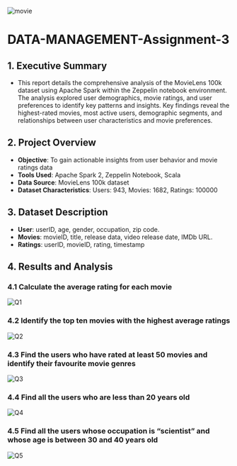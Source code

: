 ![movie](https://github.com/user-attachments/assets/886ae0ce-1e3f-4d59-907f-936f59af1c53)
# DATA-MANAGEMENT-Assignment-3 
## 1. Executive Summary 
- This report details the comprehensive analysis of the MovieLens 100k dataset using Apache Spark within the Zeppelin notebook environment. The analysis explored user demographics, movie ratings, and user preferences to identify key patterns and insights. Key findings reveal the highest-rated movies, most active users, demographic segments, and relationships between user characteristics and movie preferences. 

## 2. Project Overview 
- **Objective**: To gain actionable insights from user behavior and movie ratings data 
- **Tools Used**: Apache Spark 2, Zeppelin Notebook, Scala 
- **Data Source**: MovieLens 100k dataset
- **Dataset Characteristics**: Users: 943, Movies: 1682, Ratings: 100000

## 3. Dataset Description
- **User**: userID, age, gender, occupation, zip code. 
- **Movies**: movieID, title, release data, video release date, IMDb URL.
- **Ratings**: userID, movieID, rating, timestamp

## 4. Results and Analysis 
### 4.1 Calculate the average rating for each movie 
![Q1](https://github.com/user-attachments/assets/dba4fbc4-6d52-40d8-bfdc-ecd7982553ec) 
### 4.2 Identify the top ten movies with the highest average ratings 
![Q2](https://github.com/user-attachments/assets/85c9de4a-0a34-4fa6-8d13-48961f866a37) 
### 4.3 Find the users who have rated at least 50 movies and identify their favourite movie genres 
![Q3](https://github.com/user-attachments/assets/909f545c-5263-4593-aeb9-8a7fa3932df5) 
### 4.4 Find all the users who are less than 20 years old 
![Q4](https://github.com/user-attachments/assets/7a3e1350-9ebc-4753-b37d-814bd44a750a) 
### 4.5 Find all the users whose occupation is “scientist” and whose age is between 30 and 40 years old 
![Q5](https://github.com/user-attachments/assets/6da4d6f5-08b5-4d48-b4a5-2eb52adb4df7) 






